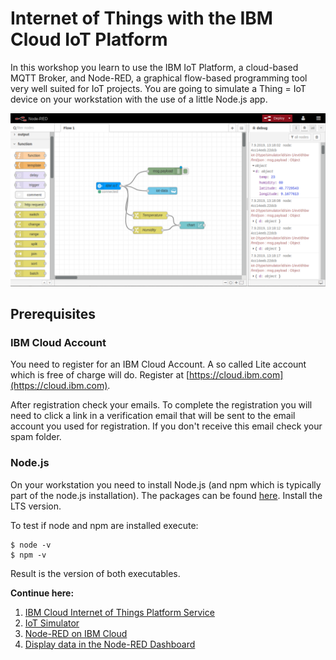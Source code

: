 # Internet of Things with the IBM Cloud IoT Platform

In this workshop you learn to use the IBM IoT Platform, a cloud-based MQTT Broker, and Node-RED, a graphical flow-based programming tool  very well suited for IoT projects. You are going to simulate a Thing = IoT device on your workstation with the use of a little Node.js app.

![node-red](documents/images/node-red.png)

## Prerequisites

### IBM Cloud Account

You need to register for an IBM Cloud Account. A so called Lite account which is free of charge will do. Register at [https://cloud.ibm.com](https://cloud.ibm.com).

After registration check your emails. To complete the registration you will need to click a link in a verification email that will be sent to the email account you used for registration. If you don't receive this email check your spam folder.

### Node.js

On your workstation you need to install Node.js (and npm which is typically part of the node.js installation). The packages can be found [here](https://nodejs.org/en/download/). Install the LTS version. 

To test if node and npm are installed execute:

```
$ node -v
$ npm -v
```

Result is the version of both executables.

__Continue here:__

1. [IBM Cloud Internet of Things Platform Service](documents/IOTP.md)
2. [IoT Simulator](documents/APP.md)
3. [Node-RED on IBM Cloud](documents/NODERED.md)
4. [Display data in the Node-RED Dashboard](documents/DASHBOARD.md)






